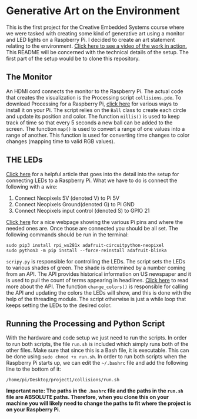 # Generative Art on the Environment
This is the first project for the Creative Embedded Systems course where we were tasked with creating some kind of generative art using a monitor and LED lights on a Raspberry Pi. I decided to create an art statement relating to the environment. [Click here to see a video of the work in action.](https://youtu.be/C4nZnA6xRPU) This README will be concerned with the technical details of the setup. The first part of the setup would be to clone this repository. 

## The Monitor
An HDMI cord connects the monitor to the Raspberry Pi. The actual code that creates the visualization is the Processing script `collisions.pde`. To download Processing for a Raspberry Pi, [click here](https://pi.processing.org/download/) for various ways to install it on your Pi. The script relies on the `Ball` class to create each circle and update its position and color. The function `millis()` is used to keep track of time so that every 5 seconds a new ball can be added to the screen. The function `map()` is used to convert a range of one values into a range of another. This function is used for converting time changes to color changes (mapping time to valid RGB values). 

## THE LEDs
[Click here](https://learn.adafruit.com/neopixels-on-raspberry-pi/raspberry-pi-wiring) for a helpful article that goes into the detail into the setup for connecting LEDs to a Raspberry Pi. What we have to do is connect the following with a wire:
1. Connect Neopixels 5V (denoted V) to Pi 5V
2. Connect Neopixels Ground(denoted G) to Pi GND
3. Connect Neopixels input control (denoted S) to GPIO 21

[Click here](https://pinout.xyz/) for a nice webpage showing the various Pi pins and where the needed ones are. Once those are connected you should be all set. The following commands should be run in the terminal:
```
sudo pip3 install rpi_ws281x adafruit-circuitpython-neopixel
sudo python3 -m pip install --force-reinstall adafruit-blinka
```

`scripy.py` is responsible for controlling the LEDs. The script sets the LEDs to various shades of green. The shade is determined by a number coming from an API. The API provides historical information on US newspaper and it is used to pull the count of terms appearing in headlines. [Click here](https://chroniclingamerica.loc.gov/about/api/) to read more about the API. The function `change_colors()` is responsible for calling the API and updating the colors the LEDs will show, and this is done with the help of the threading module. The script otherwise is just a while loop that keeps setting the LEDs to the desired color. 

## Running the Processing and Python Script

With the hardware and code setup we just need to run the scripts. In order to run both scripts, the file `run.sh` is included which simply runs both of the other files. Make sure that since this is a Bash file, it is executable. This can be done using `sudo chmod +x run.sh`. In order to run both scripts when the Raspberry Pi starts up, we can edit the `~/.bashrc` file and add the following line to the bottom of it:
```
/home/pi/Desktop/project1/collisions/run.sh
```

**Important note: The paths in the `.bashrc` file and the paths in the `run.sh` file are ABSOLUTE paths. Therefore, when you clone this on your machine you will likely need to change the paths to fit where the project is on your Raspberry Pi.**
